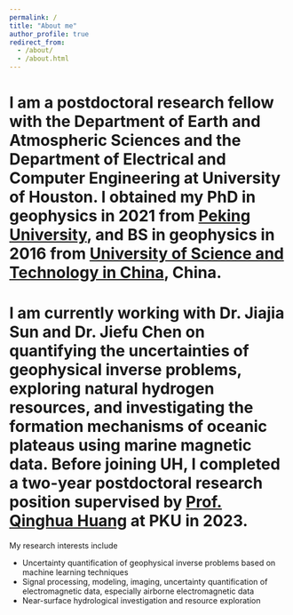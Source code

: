 ```yaml
---
permalink: /
title: "About me"
author_profile: true
redirect_from: 
  - /about/
  - /about.html
---
```


I am a postdoctoral research fellow with the Department of Earth and Atmospheric Sciences and the Department of Electrical and Computer Engineering at University of Houston. I obtained my PhD in geophysics in 2021 from [Peking University](https://english.pku.edu.cn), and BS in geophysics in 2016 from [University of Science and Technology in China](https://en.ustc.edu.cn/), China.
====
I am currently working with Dr. Jiajia Sun and Dr. Jiefu Chen on quantifying the uncertainties of geophysical inverse problems, exploring natural hydrogen resources, and investigating the formation mechanisms of oceanic plateaus using marine magnetic data.
Before joining UH, I completed a two-year postdoctoral research position supervised by [Prof. Qinghua Huang](https://scholar.google.com/citations?user=mvImZ_oAAAAJ&hl=en&oi=ao) at PKU in 2023.
====
My research interests include
- Uncertainty quantification of geophysical inverse problems based on machine learning techniques
- Signal processing, modeling, imaging, uncertainty quantification of electromagnetic data, especially airborne electromagnetic data
- Near-surface hydrological investigation and resource exploration

